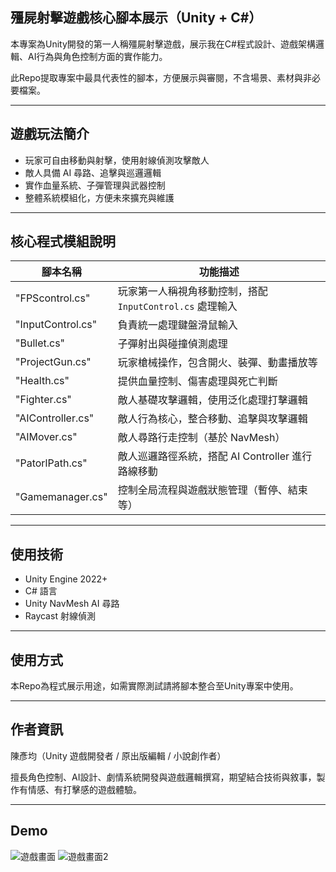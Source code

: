## 殭屍射擊遊戲核心腳本展示（Unity + C#）

本專案為Unity開發的第一人稱殭屍射擊遊戲，展示我在C#程式設計、遊戲架構邏輯、AI行為與角色控制方面的實作能力。

此Repo提取專案中最具代表性的腳本，方便展示與審閱，不含場景、素材與非必要檔案。

---

## 遊戲玩法簡介

- 玩家可自由移動與射擊，使用射線偵測攻擊敵人
- 敵人具備 AI 尋路、追擊與巡邏邏輯
- 實作血量系統、子彈管理與武器控制
- 整體系統模組化，方便未來擴充與維護

---

## 核心程式模組說明

| 腳本名稱 | 功能描述 |
|----------|----------|
| "FPScontrol.cs" | 玩家第一人稱視角移動控制，搭配 `InputControl.cs` 處理輸入 |
| "InputControl.cs" | 負責統一處理鍵盤滑鼠輸入 |
| "Bullet.cs" | 子彈射出與碰撞偵測處理 |
| "ProjectGun.cs" | 玩家槍械操作，包含開火、裝彈、動畫播放等 |
| "Health.cs" | 提供血量控制、傷害處理與死亡判斷 |
| "Fighter.cs" | 敵人基礎攻擊邏輯，使用泛化處理打擊邏輯 |
| "AIController.cs" | 敵人行為核心，整合移動、追擊與攻擊邏輯 |
| "AIMover.cs" | 敵人尋路行走控制（基於 NavMesh） |
| "PatorlPath.cs" | 敵人巡邏路徑系統，搭配 AI Controller 進行路線移動 |
| "Gamemanager.cs" | 控制全局流程與遊戲狀態管理（暫停、結束等） |

---

## 使用技術

- Unity Engine 2022+
- C# 語言
- Unity NavMesh AI 尋路
- Raycast 射線偵測

---

## 使用方式

本Repo為程式展示用途，如需實際測試請將腳本整合至Unity專案中使用。

---

## 作者資訊

陳彥均（Unity 遊戲開發者 / 原出版編輯 / 小說創作者）

擅長角色控制、AI設計、劇情系統開發與遊戲邏輯撰寫，期望結合技術與敘事，製作有情感、有打擊感的遊戲體驗。

---

## Demo

![遊戲畫面](Image/GamePlay1.png)
![遊戲畫面2](Image/GamePlay2.png)
